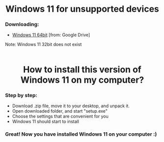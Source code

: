 <h1 align="center">Windows 11 for unsupported devices</h1>
<h3>Downloading:</h3>
<ul>
  <li><a href="https://drive.google.com/drive/folders/1WPM6SBsLfgYgk0PzFI-Mj1tIX4i1X-y8?usp=sharing">Windows 11 64bit</a><a>   [from: Google Drive]</a></li>  
</ul>
<a>Note: Windows 11 32bit does not exist</a>
<br>


<br>
<h1 align="center">How to install this version of Windows 11 on my computer?</h1>
<h3>Step by step:</h3>
<ul>
  <li>Download .zip file, move it to your desktop, and unpack it.</li>
  <li>Open downloaded folder, and start "setup.exe"</li>
  <li>Choose the settings that are convenient for you</li>
  <li>Windows 11 should start to install</li>
</ul>
<h3>Great! Now you have installed Windows 11 on your computer :)</h3>
